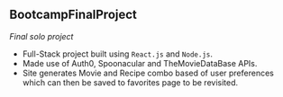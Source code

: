 ## BootcampFinalProject
_Final solo project_

- Full-Stack project built using `React.js` and `Node.js`.
- Made use of Auth0, Spoonacular and TheMovieDataBase APIs.
- Site generates Movie and Recipe combo based of user preferences which can then be saved to favorites page to be revisited.
